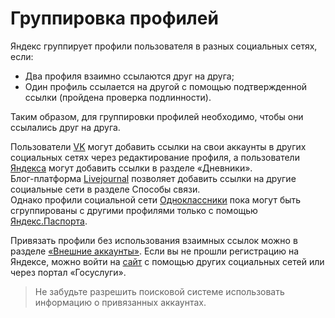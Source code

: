 # Группировка профилей 

Яндекс группирует профили пользователя в разных социальных сетях, если:  
* Два профиля взаимно ссылаются друг на друга;
* Один профиль ссылается на другой с помощью подтвержденной ссылки \(пройдена проверка подлинности\).

Таким образом, для группировки профилей необходимо, чтобы они ссылались друг на друга. 

Пользователи [VK](https://vk.com) могут добавить ссылки на свои аккаунты в других социальных сетях через редактирование профиля, а пользователи [Яндекса](https://ya.ru/) могут добавить ссылки в разделе «Дневники».  
Блог-платформа [Livejournal](https://www.livejournal.com/) позволяет добавить ссылки на другие социальные сети в разделе Способы связи.  
Однако профили социальной сети [Одноклассники](https://ok.ru/) пока могут быть сгруппированы с другими профилями только с помощью [Яндекс.Паспорта](https://passport.yandex.ru/profile/social).

Привязать профили без использования взаимных ссылок можно в разделе [«Внешние аккаунты»](https://passport.yandex.ru/profile/social). Если вы не прошли регистрацию на Яндексе, можно войти на [сайт](https://passport.yandex.ru/profile/social) с помощью других социальных сетей или через портал «Госуслуги». 

> Не забудьте разрешить поисковой системе использовать информацию о привязанных аккаунтах. 

